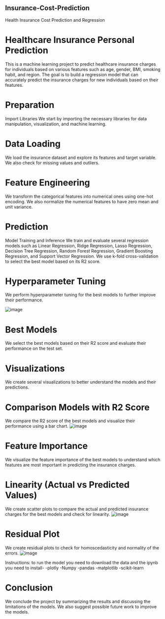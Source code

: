 ## Insurance-Cost-Prediction
Health Insurance Cost Prediction and Regression

# Healthcare Insurance Personal Prediction
This is a machine learning project to predict healthcare insurance charges for individuals based on various features such as age, gender, BMI, smoking habit, and region. The goal is to build a regression model that can accurately predict the insurance charges for new individuals based on their features.

# Preparation
Import Libraries
We start by importing the necessary libraries for data manipulation, visualization, and machine learning.

# Data Loading
We load the insurance dataset and explore its features and target variable. We also check for missing values and outliers.

# Feature Engineering
We transform the categorical features into numerical ones using one-hot encoding. We also normalize the numerical features to have zero mean and unit variance.

# Prediction
Model Training and Inference
We train and evaluate several regression models such as Linear Regression, Ridge Regression, Lasso Regression, Decision Tree Regression, Random Forest Regression, Gradient Boosting Regression, and Support Vector Regression. We use k-fold cross-validation to select the best model based on its R2 score.

# Hyperparameter Tuning
We perform hyperparameter tuning for the best models to further improve their performance.

![image](https://user-images.githubusercontent.com/88907921/220463997-e4598df9-c35d-489d-ba3a-99e805666303.png)

# Best Models
We select the best models based on their R2 score and evaluate their performance on the test set.

# Visualizations
We create several visualizations to better understand the models and their predictions.

# Comparison Models with R2 Score
We compare the R2 score of the best models and visualize their performance using a bar chart.
![image](https://user-images.githubusercontent.com/88907921/220679744-29484891-5885-457b-b88c-b57b4ae9a00a.png)

# Feature Importance
We visualize the feature importance of the best models to understand which features are most important in predicting the insurance charges.

# Linearity (Actual vs Predicted Values)
We create scatter plots to compare the actual and predicted insurance charges for the best models and check for linearity.
![image](https://user-images.githubusercontent.com/88907921/220680254-db1407ef-7f9a-40f2-9265-d1fe246dc3a1.png)

# Residual Plot
We create residual plots to check for homoscedasticity and normality of the errors.
![image](https://user-images.githubusercontent.com/88907921/220680559-9a9d764a-b74f-439b-b004-889f7c9eb79a.png)

Instructions:
to run the model you need to download the data and the ipynb
you need to install-
-plotly
-Numpy
-pandas
-matplotlib
-scikit-learn

# Conclusion
We conclude the project by summarizing the results and discussing the limitations of the models. We also suggest possible future work to improve the models.
